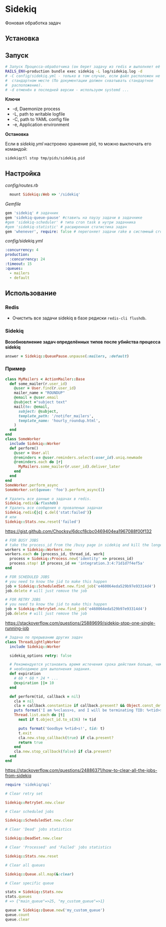 # Sidekiq

Фоновая обработка задач

## Установка

## Запуск

```bash
# Запуск Процесса-обработчика (он берет задачу из redis и выполняет её в установленное время).
RAILS_ENV=production bundle exec sidekiq -L log/sidekiq.log -d
# -C config/sidekiq.yml - только в том случае, если файл расположен не в
#  стандартном месте (По документации должен схватывать стандартное
#  расположение).
# -d отменён в последней версии - используем systemd ...
```

__Ключи__

* -d, Daemonize process
* -L, path to writable logfile
* -C, path to YAML config file
* -e, Application environment

__Остановка__

Если в _sidekiq.yml_ настроено хранение pid, то можно выключать его командой:

```
sidekiqctl stop tmp/pids/sidekiq.pid
```

## Настройка

_config/routes.rb_

```ruby
  mount Sidekiq::Web => '/sidekiq'
```

_Gemfile_

```ruby
gem 'sidekiq' # задачник
gem 'sidekiq-queue-pause' #ставить на паузу задачи в задачнике
#gem 'sidekiq-scheduler' # типа cron task в нутри задачника
#gem 'sidekiq-statistic' # расширенная статистика задач
gem 'whenever', require: false # перегоняет задачи rake в системный cron
```

_config/sidekiq.yml_

```yaml
:concurrency: 4
production:
  :concurrency: 24
:timeout: 15
:queues:
  - mailers
  - default
```


## Использование

### Redis

* Очистить все задачи sidekiq в базе редиски `redis-cli flushdb`.

### Sidekiq

__Возобновлнение задач определённых типов после убийства процесса sidekiq__

```ruby
answer = Sidekiq::QueuePause.unpause(:mailers, :default)
```

### Пример

```rb
class MyMailers < ActionMailer::Base
  def some_mailer(r.user_id)
    @user = User.find(r.user_id)
    mailer_name = "ROUNDUP"
    @email = @user.email
    @subject ="subject text"
    mail(to: @email,
      subject: @subject,
      template_path: '/notifer_mailers',
      template_name: 'hourly_roundup.html',
    )
  end
end
class SomeWorker
  include Sidekiq::Worker
  def perform()
    @user = User.all
    @reminders = @user.reminders.select(:user_id).uniq.newmade
    @reminders.each do |r|
      MyMailers.some_mailer(r.user_id).deliver_later
    end
  end
end
SomeWorker.perform_async
SomeWorker.set(queue: 'foo').perform_async(1)
```

```rb
# Удалить все данные о задачах в redis.
Sidekiq.redis(&:flushdb)
# Удалить все сообщения о проваленых задачах
Sidekiq.redis{|c| c.del('stat:failed')}
# или
Sidekiq::Stats.new.reset('failed')
```

https://gist.github.com/Chocksy/6dccf8cbc0469404ea1967088f00f132
```rb
# FOR BUSY JOBS
# take the process_id from the /busy page in sidekiq and kill the longest running one.
workers = Sidekiq::Workers.new
workers.each do |process_id, thread_id, work|
  process = Sidekiq::Process.new('identity' => process_id)
  process.stop! if process_id == 'integration.3:4:71d1d7f4ef5a'
end

# FOR SCHEDULED JOBS
# you need to know the jid to make this happen
job = Sidekiq::ScheduledSet.new.find_job('e460064eda529b97e93314d4')
job.delete # will just remove the job

# FOR RETRY JOBS
# you need to know the jid to make this happen
job = Sidekiq::RetrySet.new.find_job('e460064eda529b97e93314d4')
job.delete # will just remove the job
```

https://stackoverflow.com/questions/25889699/sidekiq-stop-one-single-running-job
```rb
# Задача по прерыванию других задач
class ThreadLightlyWorker
  include Sidekiq::Worker

  sidekiq_options retry: false

  # Рекомендуется установить время истечения срока действия больше, чем время,
  # необходимое для выполнения задания.
  def expiration
    # 60 * 60 * 24 * ...
    @expiration ||= 10
  end

  def perform(tid, callback = nil)
    cla = nil
    cla = callback.constantize if callback.present? && Object.const_defined?(callback)
    puts format('I am %<class>s, and I will be terminating TID: %<tid>s...', class: self.class, tid: tid)
    Thread.list.each do |t|
      next if t.object_id.to_s(36) != tid

      puts format('Goodbye %<tid>s!', tid: t)
      t.exit
      cla.new.stop_callback(true) if cla.present?
      return true
    end
    cla.new.stop_callback(false) if cla.present?
  end
end
```

https://stackoverflow.com/questions/24886371/how-to-clear-all-the-jobs-from-sidekiq
```rb
require 'sidekiq/api'

# Clear retry set

Sidekiq::RetrySet.new.clear

# Clear scheduled jobs 

Sidekiq::ScheduledSet.new.clear

# Clear 'Dead' jobs statistics

Sidekiq::DeadSet.new.clear

# Clear 'Processed' and 'Failed' jobs statistics

Sidekiq::Stats.new.reset

# Clear all queues

Sidekiq::Queue.all.map(&:clear)

# Clear specific queue

stats = Sidekiq::Stats.new
stats.queues
# => {"main_queue"=>25, "my_custom_queue"=>1}

queue = Sidekiq::Queue.new('my_custom_queue')
queue.count
queue.clear
```
